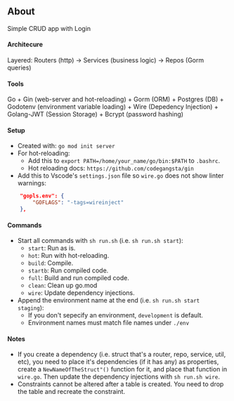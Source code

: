 ## About
Simple CRUD app with Login


#### Architecure
Layered: Routers (http) -> Services (business logic) -> Repos (Gorm queries) 


#### Tools
Go + Gin (web-server and hot-reloading) + Gorm (ORM) + Postgres (DB) + Godotenv (environment variable loading) + Wire (Depedency Injection) + Golang-JWT (Session Storage) + Bcrypt (password hashing)


#### Setup
- Created with: `go mod init server`
- For hot-reloading:
    - Add this to `export PATH=/home/your_name/go/bin:$PATH` to `.bashrc`.
    - Hot reloading docs: `https://github.com/codegangsta/gin`
- Add this to Vscode's `settings.json` file so `wire.go` does not show linter warnings:
```JSON
    "gopls.env": {
        "GOFLAGS": "-tags=wireinject"
    },
```


#### Commands
- Start all commands with `sh run.sh` (i.e. `sh run.sh start`):
    - `start`: Run as is.
    - `hot`: Run with hot-reloading.
    - `build`: Compile.
    - `startb`: Run compiled code.
    - `full`: Build and run compiled code.
    - `clean`: Clean up go.mod
    - `wire`: Update dependency injections.
- Append the environment name at the end (i.e. `sh run.sh start staging`):
    - If you don't sepecify an environment, `development` is default.
    - Environment names must match file names under `./env`


#### Notes
- If you create a dependency (i.e. struct that's a router, repo, service, util, etc), you need to place it's dependencies (if it has any) as properties, create a `NewNameOfTheStruct"()` function for it, and place that function in `wire.go`. Then update the dependency injections with `sh run.sh wire`.
- Constraints cannot be altered after a table is created. You need to drop the table and recreate the constraint.
